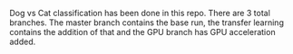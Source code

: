 Dog vs Cat classification has been done in this repo. There are 3 total branches. The master branch contains the base run, the transfer learning contains the addition of that and the GPU branch has GPU acceleration added.
